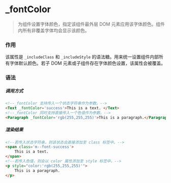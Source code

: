 # _fontColor
> 为组件设置字体颜色，指定该组件最外层 DOM 元素应用该字体颜色。组件内所有非覆盖字体均会显示该颜色。

### 作用
该属性是 `_includeClass` 和 `_includeStyle` 的语法糖。用来统一设置组件内部所有字体默认颜色。若子 DOM 元素或子组件存在字体颜色设置，该属性会被覆盖。

### 语法
##### 调用方式
``` html
<!--_fontColor 支持传入一个状态字符串作为参数。-->
<Text _fontColor='success'>This is a text. </Text>
<!--_fontColor 同时支持直接传入一个色值作为参数。-->
<Paragraph _fontColor='rgb(255,255,255)'>This is a paragraph.</Paragraph>
```

##### 渲染结果
``` html
<!--若传入状态字符串，则该状态会直接添加至 class 标签中。-->
<span class='m--font-success'>
    This is a text.
</span>
<!--若传入色值，则会以 color 属性添加至 style 标签中。-->
<p style="color:'rgb(255,255,255)'">
    This is a paragraph.
</p>
```
